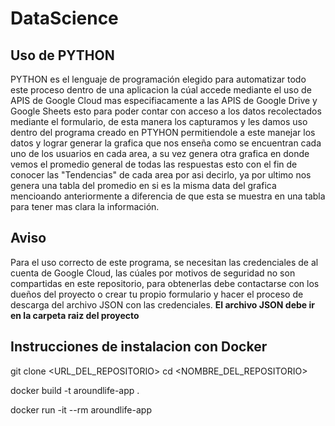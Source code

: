 # DataScience

## Uso de PYTHON

PYTHON es el lenguaje de programación elegido para automatizar todo este proceso dentro de una aplicacion la cúal accede mediante el uso de APIS de Google Cloud mas especifiacamente a las APIS de Google Drive y Google Sheets esto para poder contar con acceso a los datos recolectados mediante el formulario, de esta manera los capturamos y les damos uso dentro del programa creado en PTYHON permitiendole a este manejar los datos y lograr generar la grafica que nos enseña como se encuentran cada uno de los usuarios en cada area, a su vez genera otra grafica en donde vemos el promedio general de todas las respuestas esto con el fin de conocer las "Tendencias" de cada area por asi decirlo, ya por ultimo nos genera una tabla del promedio en si es la misma data del grafica mencioando anteriormente a diferencia de que esta se muestra en una tabla para tener mas clara la información.


## Aviso

Para el uso correcto de este programa, se necesitan las credenciales de al cuenta de Google Cloud, las cúales por motivos de seguridad no son compartidas en este repositorio, para obtenerlas debe contactarse con los dueños del proyecto o crear tu propio formulario y hacer el proceso de descarga del archivo JSON con las credenciales. **El archivo JSON debe ir en la carpeta raiz del proyecto**

## Instrucciones de instalacion con Docker
git clone <URL_DEL_REPOSITORIO>
cd <NOMBRE_DEL_REPOSITORIO>

docker build -t aroundlife-app .

docker run -it --rm aroundlife-app
